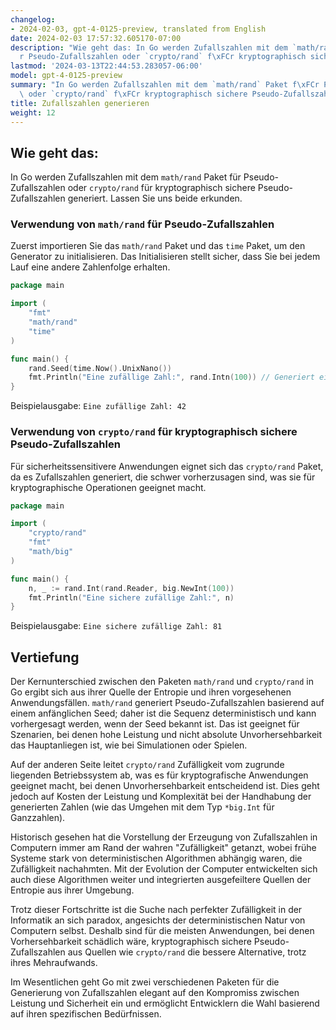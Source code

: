 ```yaml
---
changelog:
- 2024-02-03, gpt-4-0125-preview, translated from English
date: 2024-02-03 17:57:32.605170-07:00
description: "Wie geht das: In Go werden Zufallszahlen mit dem `math/rand` Paket f\xFC\
  r Pseudo-Zufallszahlen oder `crypto/rand` f\xFCr kryptographisch sichere Pseudo-\u2026"
lastmod: '2024-03-13T22:44:53.283057-06:00'
model: gpt-4-0125-preview
summary: "In Go werden Zufallszahlen mit dem `math/rand` Paket f\xFCr Pseudo-Zufallszahlen\
  \ oder `crypto/rand` f\xFCr kryptographisch sichere Pseudo-Zufallszahlen generiert."
title: Zufallszahlen generieren
weight: 12
---
```


## Wie geht das:
In Go werden Zufallszahlen mit dem `math/rand` Paket für Pseudo-Zufallszahlen oder `crypto/rand` für kryptographisch sichere Pseudo-Zufallszahlen generiert. Lassen Sie uns beide erkunden.

### Verwendung von `math/rand` für Pseudo-Zufallszahlen
Zuerst importieren Sie das `math/rand` Paket und das `time` Paket, um den Generator zu initialisieren. Das Initialisieren stellt sicher, dass Sie bei jedem Lauf eine andere Zahlenfolge erhalten.

```go
package main

import (
	"fmt"
	"math/rand"
	"time"
)

func main() {
	rand.Seed(time.Now().UnixNano())
	fmt.Println("Eine zufällige Zahl:", rand.Intn(100)) // Generiert eine Zahl zwischen 0 und 99
}
```

Beispielausgabe: `Eine zufällige Zahl: 42`

### Verwendung von `crypto/rand` für kryptographisch sichere Pseudo-Zufallszahlen
Für sicherheitssensitivere Anwendungen eignet sich das `crypto/rand` Paket, da es Zufallszahlen generiert, die schwer vorherzusagen sind, was sie für kryptographische Operationen geeignet macht.

```go
package main

import (
	"crypto/rand"
	"fmt"
	"math/big"
)

func main() {
	n, _ := rand.Int(rand.Reader, big.NewInt(100))
	fmt.Println("Eine sichere zufällige Zahl:", n)
}
```

Beispielausgabe: `Eine sichere zufällige Zahl: 81`

## Vertiefung
Der Kernunterschied zwischen den Paketen `math/rand` und `crypto/rand` in Go ergibt sich aus ihrer Quelle der Entropie und ihren vorgesehenen Anwendungsfällen. `math/rand` generiert Pseudo-Zufallszahlen basierend auf einem anfänglichen Seed; daher ist die Sequenz deterministisch und kann vorhergesagt werden, wenn der Seed bekannt ist. Das ist geeignet für Szenarien, bei denen hohe Leistung und nicht absolute Unvorhersehbarkeit das Hauptanliegen ist, wie bei Simulationen oder Spielen.

Auf der anderen Seite leitet `crypto/rand` Zufälligkeit vom zugrunde liegenden Betriebssystem ab, was es für kryptografische Anwendungen geeignet macht, bei denen Unvorhersehbarkeit entscheidend ist. Dies geht jedoch auf Kosten der Leistung und Komplexität bei der Handhabung der generierten Zahlen (wie das Umgehen mit dem Typ `*big.Int` für Ganzzahlen).

Historisch gesehen hat die Vorstellung der Erzeugung von Zufallszahlen in Computern immer am Rand der wahren "Zufälligkeit" getanzt, wobei frühe Systeme stark von deterministischen Algorithmen abhängig waren, die Zufälligkeit nachahmten. Mit der Evolution der Computer entwickelten sich auch diese Algorithmen weiter und integrierten ausgefeiltere Quellen der Entropie aus ihrer Umgebung.

Trotz dieser Fortschritte ist die Suche nach perfekter Zufälligkeit in der Informatik an sich paradox, angesichts der deterministischen Natur von Computern selbst. Deshalb sind für die meisten Anwendungen, bei denen Vorhersehbarkeit schädlich wäre, kryptographisch sichere Pseudo-Zufallszahlen aus Quellen wie `crypto/rand` die bessere Alternative, trotz ihres Mehraufwands.

Im Wesentlichen geht Go mit zwei verschiedenen Paketen für die Generierung von Zufallszahlen elegant auf den Kompromiss zwischen Leistung und Sicherheit ein und ermöglicht Entwicklern die Wahl basierend auf ihren spezifischen Bedürfnissen.
